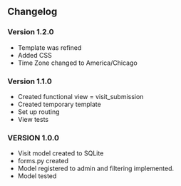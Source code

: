 ## Changelog 

### Version 1.2.0
- Template was refined 
- Added CSS
- Time Zone changed to America/Chicago

### Version 1.1.0
- Created functional view = visit_submission
- Created temporary template
- Set up routing
- View tests 


### VERSION 1.0.0

- Visit model created to SQLite 
- forms.py created
- Model registered to admin and filtering implemented.
- Model tested


